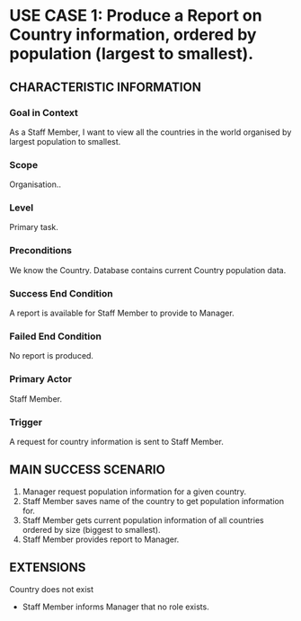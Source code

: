# USE CASE 1: Produce a Report on Country information, ordered by population (largest to smallest).

## CHARACTERISTIC INFORMATION

### Goal in Context
As a Staff Member, I want to view all the countries in the world organised by largest population to smallest.

### Scope
Organisation..

### Level
Primary task.

### Preconditions
We know the Country. Database contains current Country population data.

### Success End Condition
A report is available for Staff Member to provide to Manager.

### Failed End Condition
No report is produced.

### Primary Actor
Staff Member.

### Trigger
A request for country information is sent to Staff Member.

## MAIN SUCCESS SCENARIO
1. Manager request population information for a given country.
2. Staff Member saves name of the country to get population information for.
3. Staff Member gets current population information of all countries ordered by size (biggest to smallest).
4. Staff Member provides report to Manager.

## EXTENSIONS
Country does not exist
-	Staff Member informs Manager that no role exists.
